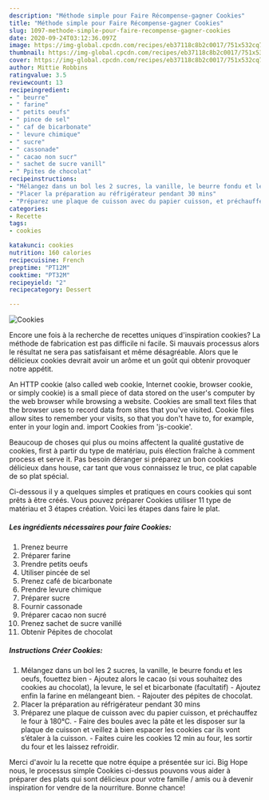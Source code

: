 ```yaml
---
description: "Méthode simple pour Faire Récompense-gagner Cookies"
title: "Méthode simple pour Faire Récompense-gagner Cookies"
slug: 1097-methode-simple-pour-faire-recompense-gagner-cookies
date: 2020-09-24T03:12:36.097Z
image: https://img-global.cpcdn.com/recipes/eb37118c8b2c0017/751x532cq70/cookies-photo-principale-de-la-recette.jpg
thumbnail: https://img-global.cpcdn.com/recipes/eb37118c8b2c0017/751x532cq70/cookies-photo-principale-de-la-recette.jpg
cover: https://img-global.cpcdn.com/recipes/eb37118c8b2c0017/751x532cq70/cookies-photo-principale-de-la-recette.jpg
author: Mittie Robbins
ratingvalue: 3.5
reviewcount: 13
recipeingredient:
- " beurre"
- " farine"
- " petits oeufs"
- " pince de sel"
- " caf de bicarbonate"
- " levure chimique"
- " sucre"
- " cassonade"
- " cacao non sucr"
- " sachet de sucre vanill"
- " Ppites de chocolat"
recipeinstructions:
- "Mélangez dans un bol les 2 sucres, la vanille, le beurre fondu et les oeufs, fouettez bien Ajoutez alors le cacao (si vous souhaitez des cookies au chocolat), la levure, le sel et bicarbonate (facultatif) Ajoutez enfin la farine en mélangeant bien. Rajouter des pépites de chocolat."
- "Placer la préparation au réfrigérateur pendant 30 mins"
- "Préparez une plaque de cuisson avec du papier cuisson, et préchauffez le four à 180°C. Faire des boules avec la pâte et les disposer sur la plaque de cuisson et veillez à bien espacer les cookies car ils vont s’étaler à la cuisson.  Faites cuire les cookies 12 min au four, les sortir du four et les laissez refroidir."
categories:
- Recette
tags:
- cookies

katakunci: cookies 
nutrition: 160 calories
recipecuisine: French
preptime: "PT12M"
cooktime: "PT32M"
recipeyield: "2"
recipecategory: Dessert

---
```



![Cookies](https://img-global.cpcdn.com/recipes/eb37118c8b2c0017/751x532cq70/cookies-photo-principale-de-la-recette.jpg)

Encore une fois à la recherche de recettes uniques d'inspiration cookies? La méthode de fabrication est pas difficile ni facile. Si mauvais processus alors le résultat ne sera pas satisfaisant et même désagréable. Alors que le délicieux cookies devrait avoir un arôme et un goût qui obtenir provoquer notre appétit.

An HTTP cookie (also called web cookie, Internet cookie, browser cookie, or simply cookie) is a small piece of data stored on the user&#39;s computer by the web browser while browsing a website. Cookies are small text files that the browser uses to record data from sites that you&#39;ve visited. Cookie files allow sites to remember your visits, so that you don&#39;t have to, for example, enter in your login and. import Cookies from &#39;js-cookie&#39;.

Beaucoup de choses qui plus ou moins affectent la qualité gustative de cookies, first à partir du type de matériau, puis élection fraîche à comment process et serve it. Pas besoin déranger si préparez un bon cookies délicieux dans house, car tant que vous connaissez le truc, ce plat capable de so plat spécial.


Ci-dessous il y a quelques simples et pratiques en cours cookies qui sont prêts à être créés. Vous pouvez préparer Cookies utiliser 11 type de matériau et 3 étapes création. Voici les étapes dans faire le plat.

<!--inarticleads1-->

##### Les ingrédients nécessaires pour faire Cookies:

1. Prenez  beurre
1. Préparer  farine
1. Prendre  petits oeufs
1. Utiliser  pincée de sel
1. Prenez  café de bicarbonate
1. Prendre  levure chimique
1. Préparer  sucre
1. Fournir  cassonade
1. Préparer  cacao non sucré
1. Prenez  sachet de sucre vanillé
1. Obtenir  Pépites de chocolat




<!--inarticleads2-->

##### Instructions Créer Cookies:

1. Mélangez dans un bol les 2 sucres, la vanille, le beurre fondu et les oeufs, fouettez bien - Ajoutez alors le cacao (si vous souhaitez des cookies au chocolat), la levure, le sel et bicarbonate (facultatif) - Ajoutez enfin la farine en mélangeant bien. - Rajouter des pépites de chocolat.
1. Placer la préparation au réfrigérateur pendant 30 mins
1. Préparez une plaque de cuisson avec du papier cuisson, et préchauffez le four à 180°C. - Faire des boules avec la pâte et les disposer sur la plaque de cuisson et veillez à bien espacer les cookies car ils vont s’étaler à la cuisson.  - Faites cuire les cookies 12 min au four, les sortir du four et les laissez refroidir.





Merci d'avoir lu la recette que notre équipe a présentée sur ici. Big Hope nous, le processus simple Cookies ci-dessus pouvons vous aider à préparer des plats qui sont délicieux pour votre famille / amis ou à devenir inspiration for vendre de la nourriture. Bonne chance!
